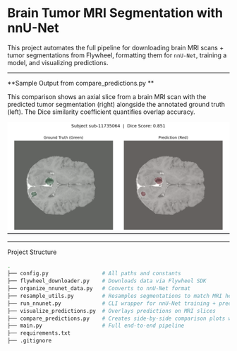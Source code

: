 # Brain Tumor MRI Segmentation with nnU-Net

This project automates the full pipeline for downloading brain MRI scans + tumor segmentations from Flywheel, formatting them for `nnU-Net`, training a model, and visualizing predictions.

_______________________________________________________________________________________________________________________________________________________

**Sample Output from compare_predictions.py
**

This comparison shows an axial slice from a brain MRI scan with the predicted tumor segmentation (right) alongside the annotated ground truth (left). The Dice similarity coefficient quantifies overlap accuracy.

![image alt](https://github.com/Veeru102/NYUMets-mri-tumor-segmentation/blob/main/dice_comparison.png?raw=true)

---

Project Structure

```bash
.
├── config.py                 # All paths and constants
├── flywheel_downloader.py    # Downloads data via Flywheel SDK
├── organize_nnunet_data.py   # Converts to nnU-Net format
├── resample_utils.py         # Resamples segmentations to match MRI headers
├── run_nnunet.py             # CLI wrapper for nnU-Net training + prediction
├── visualize_predictions.py  # Overlays predictions on MRI slices
├── compare_predictions.py    # Creates side-by-side comparison plots w/ Dice scores
├── main.py                   # Full end-to-end pipeline
├── requirements.txt
├── .gitignore

